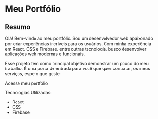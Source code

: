# Meu Portfólio

## Resumo
Olá! Bem-vindo ao meu portfólio. Sou um desenvolvedor web apaixonado por criar experiências incríveis para os usuários. Com minha experiência em React, CSS e Firebase, entre outras tecnologia,  busco desenvolver aplicações web modernas e funcionais.

Esse projeto tem como principal objetivo demonstrar um pouco do meu trabalho. É uma porta de entrada para você que quer contratar, os meus serviços, espero que goste

[Acesse meu portfólio](https://portfolio-pzicaro.vercel.app/#container-site)


Tecnologias Utilizadas:
- React
- CSS
- Firebase
